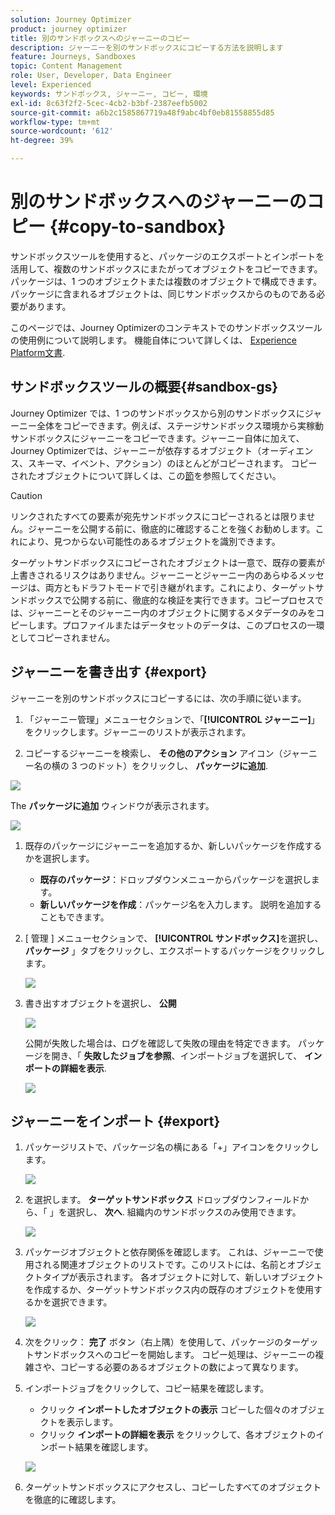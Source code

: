 ```yaml
---
solution: Journey Optimizer
product: journey optimizer
title: 別のサンドボックスへのジャーニーのコピー
description: ジャーニーを別のサンドボックスにコピーする方法を説明します
feature: Journeys, Sandboxes
topic: Content Management
role: User, Developer, Data Engineer
level: Experienced
keywords: サンドボックス, ジャーニー, コピー, 環境
exl-id: 8c63f2f2-5cec-4cb2-b3bf-2387eefb5002
source-git-commit: a6b2c1585867719a48f9abc4bf0eb81558855d85
workflow-type: tm+mt
source-wordcount: '612'
ht-degree: 39%

---
```


# 別のサンドボックスへのジャーニーのコピー {#copy-to-sandbox}

<!--
>[!CONTEXTUALHELP]
>id="ajo_journey_copy_main"
>title="Copy a journey to another sandbox"
>abstract="Journey Optimizer allows you to copy an entire journey from one sandbox to another. For example, you can copy a journey from the Stage sandbox environment to your Production sandbox. In addition to the Journey itself, Journey Optimizer also copies most of the objects the journey depends on."

>[!CONTEXTUALHELP]
>id="ajo_journey_copy_sandbox_details"
>title="Sandbox details"
>abstract="Select the destination sandbox you want to copy the journey to. Only sandboxes within your organization are available."

>[!CONTEXTUALHELP]
>id="ajo_journey_copy_object_details"
>title="Object details"
>abstract="This is the journey you are going to copy."

>[!CONTEXTUALHELP]
>id="ajo_journey_copy_dependent_objects"
>title="Dependent objects"
>abstract="This is the list of associated objects used in the journey. This list displays the name, the object type, as well as the internal Journey Optimizer ID."
-->

サンドボックスツールを使用すると、パッケージのエクスポートとインポートを活用して、複数のサンドボックスにまたがってオブジェクトをコピーできます。 パッケージは、1 つのオブジェクトまたは複数のオブジェクトで構成できます。 パッケージに含まれるオブジェクトは、同じサンドボックスからのものである必要があります。

このページでは、Journey Optimizerのコンテキストでのサンドボックスツールの使用例について説明します。 機能自体について詳しくは、 [Experience Platform文書](https://experienceleague.corp.adobe.com/docs/experience-platform/sandbox/ui/sandbox-tooling.html).

## サンドボックスツールの概要{#sandbox-gs}

Journey Optimizer では、1 つのサンドボックスから別のサンドボックスにジャーニー全体をコピーできます。例えば、ステージサンドボックス環境から実稼動サンドボックスにジャーニーをコピーできます。ジャーニー自体に加えて、Journey Optimizerでは、ジャーニーが依存するオブジェクト（オーディエンス、スキーマ、イベント、アクション）のほとんどがコピーされます。 コピーされたオブジェクトについて詳しくは、この[節](https://experienceleague.adobe.com/docs/experience-platform/sandbox/ui/sandbox-tooling.html#abobe-journey-optimizer-objects)を参照してください。

>[!CAUTION]
>
>リンクされたすべての要素が宛先サンドボックスにコピーされるとは限りません。ジャーニーを公開する前に、徹底的に確認することを強くお勧めします。これにより、見つからない可能性のあるオブジェクトを識別できます。

ターゲットサンドボックスにコピーされたオブジェクトは一意で、既存の要素が上書きされるリスクはありません。ジャーニーとジャーニー内のあらゆるメッセージは、両方ともドラフトモードで引き継がれます。これにより、ターゲットサンドボックスで公開する前に、徹底的な検証を実行できます。コピープロセスでは、ジャーニーとそのジャーニー内のオブジェクトに関するメタデータのみをコピーします。プロファイルまたはデータセットのデータは、このプロセスの一環としてコピーされません。

## ジャーニーを書き出す {#export}

ジャーニーを別のサンドボックスにコピーするには、次の手順に従います。

1. 「ジャーニー管理」メニューセクションで、「**[!UICONTROL ジャーニー]**」をクリックします。ジャーニーのリストが表示されます。

1. コピーするジャーニーを検索し、 **その他のアクション** アイコン（ジャーニー名の横の 3 つのドット）をクリックし、 **パッケージに追加**.

![](assets/journey-sandbox1.png)

The **パッケージに追加** ウィンドウが表示されます。

![](assets/journey-sandbox2.png)

1. 既存のパッケージにジャーニーを追加するか、新しいパッケージを作成するかを選択します。

   * **既存のパッケージ**：ドロップダウンメニューからパッケージを選択します。
   * **新しいパッケージを作成**：パッケージ名を入力します。 説明を追加することもできます。

1. [ 管理 ] メニューセクションで、 **[!UICONTROL サンドボックス]**&#x200B;を選択し、 **パッケージ** 」タブをクリックし、エクスポートするパッケージをクリックします。

   ![](assets/journey-sandbox3.png)

1. 書き出すオブジェクトを選択し、 **公開**

   ![](assets/journey-sandbox4.png)

   公開が失敗した場合は、ログを確認して失敗の理由を特定できます。 パッケージを開き、「 **失敗したジョブを参照**、インポートジョブを選択して、 **インポートの詳細を表示**.

   ![](assets/journey-sandbox9.png)

## ジャーニーをインポート {#export}

1. パッケージリストで、パッケージ名の横にある「+」アイコンをクリックします。

   ![](assets/journey-sandbox5.png)

1. を選択します。 **ターゲットサンドボックス** ドロップダウンフィールドから、「 」を選択し、 **次へ**. 組織内のサンドボックスのみ使用できます。

   ![](assets/journey-sandbox6.png)

1. パッケージオブジェクトと依存関係を確認します。 これは、ジャーニーで使用される関連オブジェクトのリストです。このリストには、名前とオブジェクトタイプが表示されます。 各オブジェクトに対して、新しいオブジェクトを作成するか、ターゲットサンドボックス内の既存のオブジェクトを使用するかを選択できます。

   ![](assets/journey-sandbox7.png)

1. 次をクリック： **完了** ボタン（右上隅）を使用して、パッケージのターゲットサンドボックスへのコピーを開始します。 コピー処理は、ジャーニーの複雑さや、コピーする必要のあるオブジェクトの数によって異なります。

1. インポートジョブをクリックして、コピー結果を確認します。

   * クリック **インポートしたオブジェクトの表示** コピーした個々のオブジェクトを表示します。
   * クリック **インポートの詳細を表示** をクリックして、各オブジェクトのインポート結果を確認します。

   ![](assets/journey-sandbox8.png)

1. ターゲットサンドボックスにアクセスし、コピーしたすべてのオブジェクトを徹底的に確認します。
